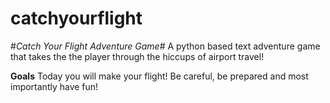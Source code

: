 # catchyourflight
#*Catch Your Flight Adventure Game*#
A python based text adventure game that takes the the player through the hiccups of airport travel!

**Goals**
Today you will make your flight! Be careful, be prepared and most importantly have fun!



